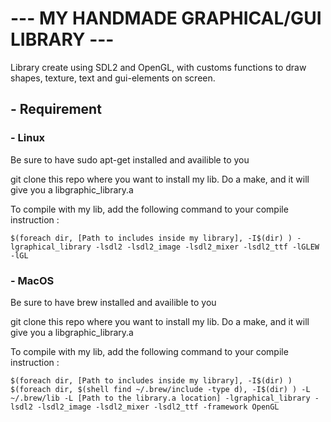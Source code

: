 # --- MY HANDMADE GRAPHICAL/GUI LIBRARY ---

Library create using SDL2 and OpenGL, with customs functions to draw shapes, texture, text and gui-elements on screen.

## - Requirement
### - Linux
Be sure to have sudo apt-get installed and availible to you

git clone this repo where you want to install my lib.
Do a make, and it will give you a libgraphic_library.a

To compile with my lib, add the following command to your compile instruction :
```
$(foreach dir, [Path to includes inside my library], -I$(dir) ) -lgraphical_library -lsdl2 -lsdl2_image -lsdl2_mixer -lsdl2_ttf -lGLEW -lGL
```

### - MacOS
Be sure to have brew installed and availible to you

git clone this repo where you want to install my lib.
Do a make, and it will give you a libgraphic_library.a

To compile with my lib, add the following command to your compile instruction :
```
$(foreach dir, [Path to includes inside my library], -I$(dir) ) $(foreach dir, $(shell find ~/.brew/include -type d), -I$(dir) ) -L ~/.brew/lib -L [Path to the library.a location] -lgraphical_library -lsdl2 -lsdl2_image -lsdl2_mixer -lsdl2_ttf -framework OpenGL
```
